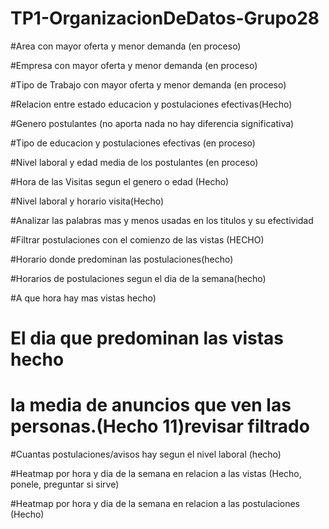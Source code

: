 # TP1-OrganizacionDeDatos-Grupo28

#Area con mayor oferta y menor demanda (en proceso)

#Empresa con mayor oferta y menor demanda (en proceso)

#Tipo de Trabajo con mayor oferta y menor demanda (en proceso)

#Relacion entre estado educacion y postulaciones efectivas(Hecho)

#Genero postulantes (no aporta nada no hay diferencia significativa)

#Tipo de educacion y postulaciones efectivas (en proceso)

#Nivel laboral y edad media de los postulantes (en proceso)

#Hora de las Visitas segun el genero o edad (Hecho)

#Nivel laboral y horario visita(Hecho)

#Analizar las palabras mas y menos usadas en los titulos y su efectividad

#Filtrar postulaciones con el comienzo de las vistas (HECHO)

#Horario donde predominan las postulaciones(hecho)

#Horarios de postulaciones segun el dia de la semana(hecho)

#A que hora hay mas vistas hecho)

# El dia que predominan las vistas hecho

# la media de anuncios que ven las personas.(Hecho 11)revisar filtrado

#Cuantas postulaciones/avisos hay segun el nivel laboral (hecho)

#Heatmap por hora y dia de la semana en relacion a las vistas (Hecho, ponele, preguntar si sirve)

#Heatmap por hora y dia de la semana en relacion a las postulaciones (Hecho)

